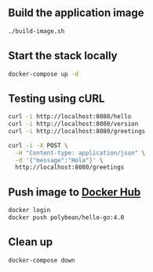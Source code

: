 ## Build the application image

```sh
./build-image.sh
```

## Start the stack locally

```sh
docker-compose up -d
```

## Testing using cURL

```sh
curl -i http://localhost:8080/hello
curl -i http://localhost:8080/version
curl -i http://localhost:8080/greetings

curl -i -X POST \
  -H "Content-type: application/json" \
  -d '{"message":"Hola"}' \
  http://localhost:8080/greetings
```

## Push image to [Docker Hub](https://hub.docker.com/)

```sh
docker login
docker push polybean/hello-go:4.0
```

## Clean up

```sh
docker-compose down
```
